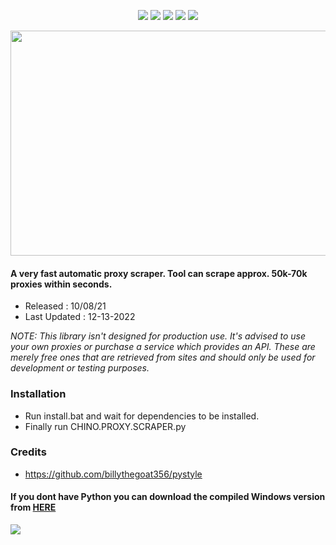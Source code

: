 <p align="center">
<a href="https://github.com/chainski/CHINO-PROXY-SCRAPER"><img src="https://img.shields.io/badge/OPEN--SOURCE-YES-green"></a>
<a href="https://github.com/chainski/CHINO-PROXY-SCRAPER"><img src="https://img.shields.io/badge/PYTHON-3.10-green"></a>
<a href="https://github.com/chainski/CHINO-PROXY-SCRAPER"><img src="https://img.shields.io/badge/license-GPL--3.0-orange"></a> 
<a href="https://github.com/chainski/CHINO-PROXY-SCRAPER/releases"><img src="https://img.shields.io/github/v/release/chainski/CHINO-PROXY-SCRAPER?style=flat"></a> 
<a href="https://github.com/chainski/CHINO-PROXY-SCRAPER"><img src="https://hits.sh/github.com/Chainski/CHINO-PROXY-SCRAPER.svg?label=views&color=007ec6&labelColor=9f9f9f"></a> 
</p>

<p align="center"> 
<img src="https://github.com/Chainski/CHINO-PROXY-SCRAPER/assets/96607632/535f24f1-e071-4d5f-9583-9fcb37f0724e", width="900", height="360">
</p>

#### A very fast automatic proxy scraper. Tool can scrape approx. 50k-70k proxies within seconds.

- Released : 10/08/21
- Last Updated : 12-13-2022

*NOTE: This library isn't designed for production use. It's advised to use your own proxies or purchase a service which provides an API. These are merely free ones that are retrieved from sites and should only be used for development or testing purposes.*

### Installation
- Run install.bat and wait for dependencies to be installed.
- Finally run CHINO.PROXY.SCRAPER.py

### Credits
- https://github.com/billythegoat356/pystyle

#### If you dont have Python you can download the compiled Windows version from [HERE](https://github.com/chainski/CHINO-PROXY-SCRAPER/releases)

<a href="https://www.blockchain.com/btc/address/16T1fUehoGR4E2sj98u9e9mKuQ7uSLvxRJ"><img src="https://img.shields.io/badge/bitcoin-donate-yellow.svg"></a>






